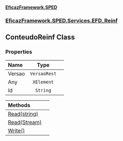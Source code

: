 #### [EficazFramework.SPED](EficazFrameworkSPED.md 'EficazFramework SPED')
### [EficazFramework.SPED.Services.EFD_Reinf](EficazFramework.SPED.Services.EFD_Reinf.md 'EficazFramework.SPED.Services.EFD_Reinf')

## ConteudoReinf Class
### Properties

| Name | Type | |
| :--- | :---: | :--- |
| Versao | `VersaoRest` |  |
| Any | `XElement` |  |
| Id | `String` |  |

| Methods | |
| :--- | :--- |
| [Read(string)](EficazFramework.SPED.Services.EFD_Reinf/ConteudoReinf/Read(string).md 'EficazFramework.SPED.Services.EFD_Reinf.ConteudoReinf.Read(string)') | |
| [Read(Stream)](EficazFramework.SPED.Services.EFD_Reinf/ConteudoReinf/Read(Stream).md 'EficazFramework.SPED.Services.EFD_Reinf.ConteudoReinf.Read(System.IO.Stream)') | |
| [Write()](EficazFramework.SPED.Services.EFD_Reinf/ConteudoReinf/Write().md 'EficazFramework.SPED.Services.EFD_Reinf.ConteudoReinf.Write()') | |
